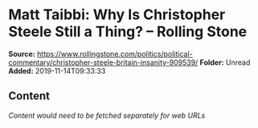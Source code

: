 # Matt Taibbi: Why Is Christopher Steele Still a Thing? – Rolling Stone

**Source:** https://www.rollingstone.com/politics/political-commentary/christopher-steele-britain-insanity-909539/
**Folder:** Unread
**Added:** 2019-11-14T09:33:33




## Content
*Content would need to be fetched separately for web URLs*
